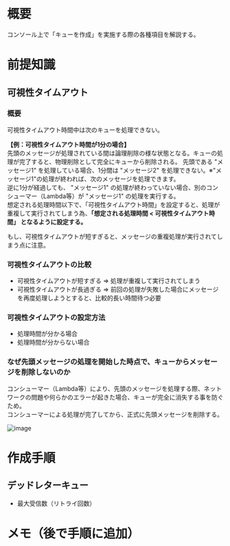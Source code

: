 # 概要
コンソール上で「キューを作成」を実施する際の各種項目を解説する。

# 前提知識
## 可視性タイムアウト
### 概要
可視性タイムアウト時間中は次のキューを処理できない。  

**【例：可視性タイムアウト時間が1分の場合】**  
先頭のメッセージが処理されている間は論理削除の様な状態となる。キューの処理が完了すると、物理削除として完全にキューから削除される。
先頭である "メッセージ1" を処理している場合、1分間は "メッセージ2" を処理できない。※"メッセージ1"の処理が終われば、次のメッセージを処理できます。  
逆に1分が経過しても、 "メッセージ1" の処理が終わっていない場合、別のコンシューマー（Lambda等）が "メッセージ1" の処理を実行する。  
想定される処理時間以下で、「可視性タイムアウト時間」を設定すると、処理が重複して実行されてしまう為、**「想定される処理時間 < 可視性タイムアウト時間」 となるように設定する。**  

もし、可視性タイムアウトが短すぎると、メッセージの重複処理が実行されてしまう点に注意。

### 可視性タイムアウトの比較
- 可視性タイムアウトが短すぎる => 処理が重複して実行されてしまう
- 可視性タイムアウトが長過ぎる => 前回の処理が失敗した場合にメッセージを再度処理しようとすると、比較的長い時間待つ必要

### 可視性タイムアウトの設定方法
- 処理時間が分かる場合
- 処理時間が分からない場合

### なぜ先頭メッセージの処理を開始した時点で、キューからメッセージを削除しないのか
コンシューマー（Lambda等）により、先頭のメッセージを処理する際、ネットワークの問題や何らかのエラーが起きた場合、キューが完全に消失する事を防ぐため。  
コンシューマーによる処理が完了してから、正式に先頭メッセージを削除する。  

![image](https://github.com/adgjmptwgw/aws-practice/assets/66456130/9fe67297-6012-41a6-bb73-96a9934af241)


# 作成手順
## デッドレターキュー
- 最大受信数（リトライ回数）　　


# メモ（後で手順に追加）
